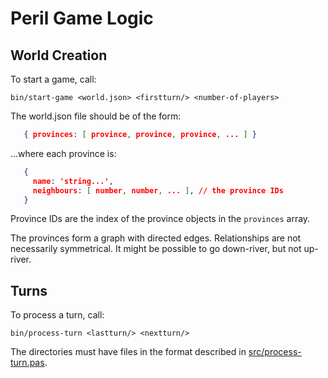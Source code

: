 # Peril Game Logic

## World Creation

To start a game, call:
```
bin/start-game <world.json> <firstturn/> <number-of-players>
```

The world.json file should be of the form:

```json
   { provinces: [ province, province, province, ... ] }
```

...where each province is:

```json
   {
     name: 'string...',
     neighbours: [ number, number, ... ], // the province IDs
   }
```

Province IDs are the index of the province objects in the `provinces` array.

The provinces form a graph with directed edges. Relationships are not
necessarily symmetrical. It might be possible to go down-river, but
not up-river.


## Turns

To process a turn, call:
```
bin/process-turn <lastturn/> <nextturn/>
```

The directories must have files in the format described in
[src/process-turn.pas](src/process-turn.pas).
